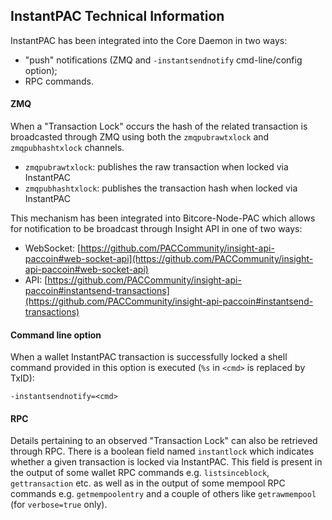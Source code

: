 ## InstantPAC Technical Information

InstantPAC has been integrated into the Core Daemon in two ways:
* "push" notifications (ZMQ and `-instantsendnotify` cmd-line/config option);
* RPC commands.

#### ZMQ

When a "Transaction Lock" occurs the hash of the related transaction is broadcasted through ZMQ using both the `zmqpubrawtxlock` and `zmqpubhashtxlock` channels.

* `zmqpubrawtxlock`: publishes the raw transaction when locked via InstantPAC
* `zmqpubhashtxlock`: publishes the transaction hash when locked via InstantPAC

This mechanism has been integrated into Bitcore-Node-PAC which allows for notification to be broadcast through Insight API in one of two ways:
* WebSocket: [https://github.com/PACCommunity/insight-api-paccoin#web-socket-api](https://github.com/PACCommunity/insight-api-paccoin#web-socket-api)
* API: [https://github.com/PACCommunity/insight-api-paccoin#instantsend-transactions](https://github.com/PACCommunity/insight-api-paccoin#instantsend-transactions)

#### Command line option

When a wallet InstantPAC transaction is successfully locked a shell command provided in this option is executed (`%s` in `<cmd>` is replaced by TxID):

```
-instantsendnotify=<cmd>
```

#### RPC

Details pertaining to an observed "Transaction Lock" can also be retrieved through RPC. There is a boolean field named `instantlock` which indicates whether a given transaction is locked via InstantPAC. This field is present in the output of some wallet RPC commands e.g. `listsinceblock`, `gettransaction` etc. as well as in the output of some mempool RPC commands e.g. `getmempoolentry` and a couple of others like `getrawmempool` (for `verbose=true` only).
